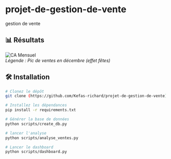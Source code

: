 # projet-de-gestion-de-vente
gestion de vente

## 📊 Résultats  
![CA Mensuel](reports/ca_mensuel.png)  
*Légende : Pic de ventes en décembre (effet fêtes)*  

## 🛠 Installation  
```bash
# Clonez le dépôt
git clone (https://github.com/Kefas-richard/projet-de-gestion-de-vente)

# Installez les dépendances
pip install -r requirements.txt

# Générer la base de données
python scripts/create_db.py

# lancer l'analyse
python scripts/analyse_ventes.py

# Lancer le dashboard
python scripts/dashboard.py
